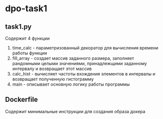 # dpo-task1

## task1.py
Содержит 4 функции
1. time_calc - параметризованный декоратор для вычисления времени работы функции
2. fill_array - создает массив заданного размера, заполняет рандомными целыми значениями, принадлежщими заданному интервалу и возвращает этот массив
3. calc_hist - вычисляет частоты вхождения элементов в интервалы и возвращает полученную гистограмму
4. main - описывает основную логику работы программы

## Dockerfile
Содержит минимальные инструкции для создания образа докера
